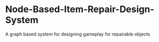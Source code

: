 # Node-Based-Item-Repair-Design-System
A graph based system for designing gameplay for repairable objects
